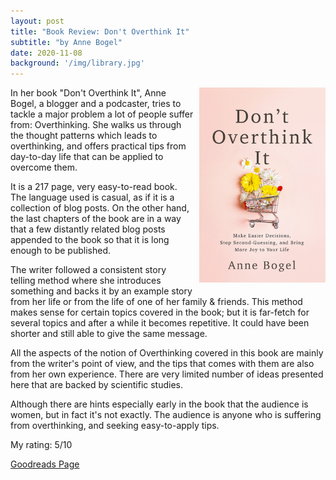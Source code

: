 ```yaml
---
layout: post
title: "Book Review: Don't Overthink It"
subtitle: "by Anne Bogel"
date: 2020-11-08
background: '/img/library.jpg'
---
```

<img style="float: right; width: 40%; padding: 0px 0px 10px 10px" src="/img/book-cover-dont-overthink-it.jpg">

In her book "Don't Overthink It", Anne Bogel, a blogger and a podcaster, tries to tackle a major problem a lot of people suffer from: Overthinking. She walks us through the thought patterns which leads to overthinking, and offers practical tips from day-to-day life that can be applied to overcome them.

It is a 217 page, very easy-to-read book. The language used is casual, as if it is a collection of blog posts. On the other hand, the last chapters of the book are in a way that a few distantly related blog posts appended to the book so that it is long enough to be published.

The writer followed a consistent story telling method where she introduces something and backs it by an example story from her life or from the life of one of her family & friends. This method makes sense for certain topics covered in the book; but it is far-fetch for several topics and after a while it becomes repetitive. It could have been shorter and still able to give the same message.

All the aspects of the notion of Overthinking covered in this book are mainly from the writer's point of view, and the tips that comes with them are also from her own experience. There are very limited number of ideas presented here that are backed by scientific studies.

Although there are hints especially early in the book that the audience is women, but in fact it's not exactly. The audience is anyone who is suffering from overthinking, and seeking easy-to-apply tips.

My rating: 5/10

[Goodreads Page](https://www.goodreads.com/book/show/46161166-don-t-overthink-it)
